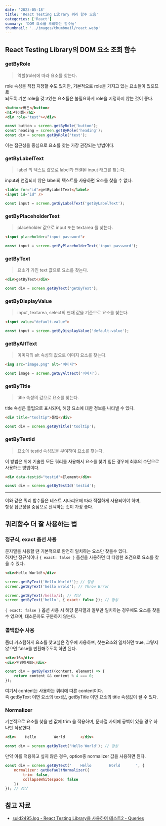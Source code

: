 ```yaml
---
date: '2023-05-18'
title: 'React Testing Library 쿼리 함수 모음'
categories: ['React']
summary: 'DOM 요소를 조회하는 함수들'
thumbnail: '../images/thumbnail/react.webp'
---
```


## React Testing Library의 DOM 요소 조회 함수

### getByRole

> 역할(role)에 따라 요소를 찾는다.

role 속성을 직접 지정할 수도 있지만, 기본적으로 role을 가지고 있는 요소들이 있으므로   
되도록 기본 role을 갖고있는 요소들은 불필요하게 role을 지정하지 않는 것이 좋다.

```html
<button>버튼</button>
<h1>타이틀</h1>
<div role="test"></div>
```

```js
const button = screen.getByRole('button');
const heading = screen.getByRole('heading');
const div = screen.getByRole('test');
```

이는 접근성을 중심으로 요소를 찾는 가장 권장되는 방법이다.

### getByLabelText

> label 의 텍스트 값으로 label과 연결된 input 태그를 찾는다.

input과 연결되지 않은 label의 텍스트를 사용하면 요소를 찾을 수 없다.

```html
<lable for="id">getByLabelText</label>
<input id="id" />
```

```js
const input = screen.getByLabelText('getByLabelText'); 
```

### getByPlaceholderText

> placeholder 값으로 input 또는 textarea 를 찾는다.

```html
<input placeholder="input password">
```

```js
const input = screen.getByPlaceholderText('input password');
```

### getByText

> 요소가 가진 text 값으로 요소를 찾는다.

```html
<div>getByText</div>
```

```js
const div = screen.getByText('getByText');
```

### getByDisplayValue

> input, textarea, select의 현재 값을 기준으로 요소를 찾는다.

```html
<input value="default-value">
```

```js
const input = screen.getByDisplayValue('default-value');
```

### getByAltText

> 이미지의 alt 속성의 값으로 이미지 요소를 찾는다.

```html
<img src="image.png" alt="이미지">
```

```js
const image = screen.getByAltText('이미지');
```

### getByTitle

> title 속성의 값으로 요소를 찾는다.

title 속성은 툴팁으로 표시되며, 해당 요소에 대한 정보를 나타낼 수 있다.

```html
<div title="tooltip">툴팁</div>
```

```js
const div = screen.getByTitle('tooltip');
```

### getByTestId

> 요소에 testid 속성값을 부여하여 요소를 찾는다.

이 방법은 위에 기술한 모든 쿼리를 사용해서 요소를 찾기 힘든 경우에 최후의 수단으로 사용하는 방법이다.

```html
<div data-testid="testid">Element</div>
```

```js
const div = screen.getByTestId('testid');
```

---

이와 같은 쿼리 함수들은 테스트 시나리오에 따라 적절하게 사용되어야 하며,   
항상 접근성을 중심으로 선택하는 것이 가장 좋다.

## 쿼리함수 더 잘 사용하는 법

### 정규식, exact 옵션 사용

문자열을 사용할 땐 기본적으로 완전히 일치하는 요소만 찾을수 있다.   
하지만 정규식이나 `{ exact: false }` 옵션을 사용하면 더 다양한 조건으로 요소를 찾을 수 있다.

```html
<div>Hello World!</div>
```

```js
screen.getByText('Hello World!'); // 정상
screen.getByText('hello wrold'); // Throw Error
```

```js
screen.getByText(/hello/i); // 정상
screen getByText('hello', { exact: false }); // 정상
```

`{ exact: false }` 옵션 사용 시 해당 문자열과 일부만 일치하는 경우에도 요소를 찾을 수 있으며, 대소문자도 구분하지 않는다.

### 콜백함수 사용

좀더 커스텀하게 요소를 찾고싶은 경우에 사용하며, 찾는요소와 일치하면 true, 그렇지 않으면 false를 반환해주도록 하면 된다.

```html
<div>16</div>
<div>안녕하세요</div>
```

```js
const div = getByText((content, element) => {
	return content && content % 4 === 0;
});
```

여기서 content는 사용하는 쿼리에 따른 content이다.   
즉 getByText 이면 요소의 text값, getByTitle 이면 요소의 title 속성값이 될 수 있다.

### Normalizer

기본적으로 요소를 찾을 땐 값에 trim 을 적용하며, 문자열 사이에 공백이 있을 경우 하나만 적용한다.

```html
<div>    Hello        World       </div>
```

```js
const div = screen.getByText('Hello World'); // 정상
```

만약 이를 적용하고 싶지 않은 경우, option중 normalizer 값을 사용하면 된다.

```js
const div = screen.getByText('    Hello        World       ', {
	normalizer: getDefaultNormalizer({
		trim: false,
		collapseWhitespace: false
	})
}); // 정상
```


## 참고 자료

- [suld2495.log - React Testing Library을 사용하여 테스트2 - Queries](https://velog.io/@suld2495/React-Testing-Library%EC%9D%84-%EC%82%AC%EC%9A%A9%ED%95%98%EC%97%AC-%ED%85%8C%EC%8A%A4%ED%8A%B82-Queries)